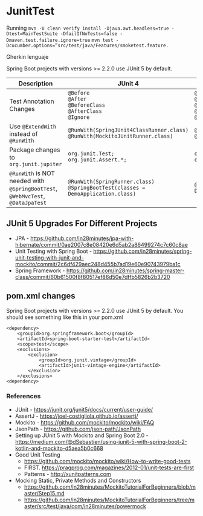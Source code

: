 # JunitTest
Running
`mvn -U clean verify install -Djava.awt.headless=true -Dtest=MainTestSuite -DfailIfNoTests=false -Dmaven.test.failure.ignore=true`
`mvn test -Dcucumber.options=”src/test/java/Features/smoketest.feature.`

Gherkin lenguaje

Spring Boot projects with versions >= 2.2.0 use JUnit 5 by default.

|Description|JUnit 4| JUnit 5|
|--|--|--|
|Test Annotation Changes|`@Before`<BR/>`@After`<BR/>`@BeforeClass`<BR/>`@AfterClass`<BR/>`@Ignore`|`@BeforeEach`<BR/>`@AfterEach`<BR/>`@BeforeAll`<BR/>`@AfterAll`<BR/>`@Disabled`|
|Use `@ExtendWith` instead of `@RunWith`|`@RunWith(SpringJUnit4ClassRunner.class)`<BR/>`@RunWith(MockitoJUnitRunner.class)`|`@ExtendWith(SpringExtension.class)` <BR/>`@ExtendWith(MockitoExtension.class)`|
|Package changes to `org.junit.jupiter` |`org.junit.Test;` <BR/> `org.junit.Assert.*;`|`org.junit.jupiter.api.Test;` <BR/>`org.junit.jupiter.api.Assertions.*;`|
|`@RunWith` is NOT needed with `@SpringBootTest`, `@WebMvcTest`, `@DataJpaTest`|`@RunWith(SpringRunner.class)`<BR/>`@SpringBootTest(classes = DemoApplication.class)`|`@SpringBootTest(classes = DemoApplication.class)`|

## JUnit 5 Upgrades For Different Projects

- JPA - https://github.com/in28minutes/jpa-with-hibernate/commit/0ae2007c8e08420e6d5ab2a86499274c7c60c8ae
- Unit Testing with Spring Boot - https://github.com/in28minutes/spring-unit-testing-with-junit-and-mockito/commit/2c6df429aec248d455b7ad19e60e90743979ba1c
- Spring Framework - https://github.com/in28minutes/spring-master-class/commit/60b61500f8f80517ef86d50e7dffb5826b2b3720

## pom.xml changes

Spring Boot projects with versions >= 2.2.0 use JUnit 5 by default. You should see something like this in your pom.xml

```
<dependency>
	<groupId>org.springframework.boot</groupId>
	<artifactId>spring-boot-starter-test</artifactId>
	<scope>test</scope>
	<exclusions>
		<exclusion>
			<groupId>org.junit.vintage</groupId>
			<artifactId>junit-vintage-engine</artifactId>
		</exclusion>
	</exclusions>
<dependency>
```

### References
- JUnit - https://junit.org/junit5/docs/current/user-guide/
- AssertJ - https://joel-costigliola.github.io/assertj/
- Mockito - https://github.com/mockito/mockito/wiki/FAQ
- JsonPath - https://github.com/json-path/JsonPath
- Setting up JUnit 5 with Mockito and Spring Boot 2.0 - https://medium.com/@dSebastien/using-junit-5-with-spring-boot-2-kotlin-and-mockito-d5aea5b0c668
- Good Unit Testing 
  - https://github.com/mockito/mockito/wiki/How-to-write-good-tests
  - FIRST. https://pragprog.com/magazines/2012-01/unit-tests-are-first
  - Patterns - http://xunitpatterns.com
- Mocking Static, Private Methods and Constructors 
  - https://github.com/in28minutes/MockitoTutorialForBeginners/blob/master/Step15.md
  - https://github.com/in28minutes/MockitoTutorialForBeginners/tree/master/src/test/java/com/in28minutes/powermock

